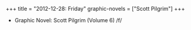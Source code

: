+++
title = "2012-12-28: Friday"
graphic-novels = ["Scott Pilgrim"]
+++


* Graphic Novel: Scott Pilgrim (Volume 6) /f/
